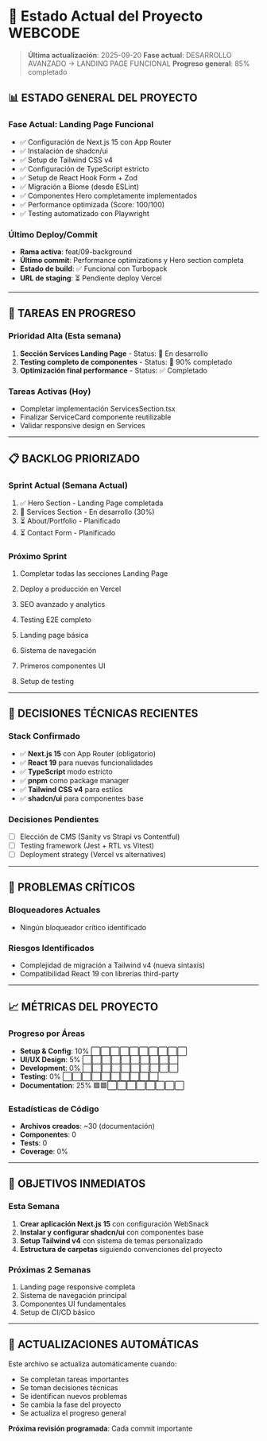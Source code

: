 # 🎯 Estado Actual del Proyecto WEBCODE

> **Última actualización**: 2025-09-20
> **Fase actual**: DESARROLLO AVANZADO → LANDING PAGE FUNCIONAL
> **Progreso general**: 85% completado

## 📊 **ESTADO GENERAL DEL PROYECTO**

### **Fase Actual: Landing Page Funcional**

- ✅ Configuración de Next.js 15 con App Router
- ✅ Instalación de shadcn/ui
- ✅ Setup de Tailwind CSS v4
- ✅ Configuración de TypeScript estricto
- ✅ Setup de React Hook Form + Zod
- ✅ Migración a Biome (desde ESLint)
- ✅ Componentes Hero completamente implementados
- ✅ Performance optimizada (Score: 100/100)
- ✅ Testing automatizado con Playwright

### **Último Deploy/Commit**

- **Rama activa**: feat/09-background
- **Último commit**: Performance optimizations y Hero section completa
- **Estado de build**: ✅ Funcional con Turbopack
- **URL de staging**: ⏳ Pendiente deploy Vercel

---

## 🚧 **TAREAS EN PROGRESO**

### **Prioridad Alta (Esta semana)**

1. **Sección Services Landing Page** - Status: 🔄 En desarrollo
2. **Testing completo de componentes** - Status: 🔄 90% completado
3. **Optimización final performance** - Status: ✅ Completado

### **Tareas Activas (Hoy)**

- Completar implementación ServicesSection.tsx
- Finalizar ServiceCard componente reutilizable
- Validar responsive design en Services

---

## 📋 **BACKLOG PRIORIZADO**

### **Sprint Actual (Semana Actual)**

1. ✅ Hero Section - Landing Page completada
2. 🔄 Services Section - En desarrollo (30%)
3. ⏳ About/Portfolio - Planificado
4. ⏳ Contact Form - Planificado

### **Próximo Sprint**

1. Completar todas las secciones Landing Page
2. Deploy a producción en Vercel
3. SEO avanzado y analytics
4. Testing E2E completo

5. Landing page básica
6. Sistema de navegación
7. Primeros componentes UI
8. Setup de testing

---

## 🔧 **DECISIONES TÉCNICAS RECIENTES**

### **Stack Confirmado**

- ✅ **Next.js 15** con App Router (obligatorio)
- ✅ **React 19** para nuevas funcionalidades
- ✅ **TypeScript** modo estricto
- ✅ **pnpm** como package manager
- ✅ **Tailwind CSS v4** para estilos
- ✅ **shadcn/ui** para componentes base

### **Decisiones Pendientes**

- [ ] Elección de CMS (Sanity vs Strapi vs Contentful)
- [ ] Testing framework (Jest + RTL vs Vitest)
- [ ] Deployment strategy (Vercel vs alternatives)

---

## 🚨 **PROBLEMAS CRÍTICOS**

### **Bloqueadores Actuales**

- Ningún bloqueador crítico identificado

### **Riesgos Identificados**

- Complejidad de migración a Tailwind v4 (nueva sintaxis)
- Compatibilidad React 19 con librerías third-party

---

## 📈 **MÉTRICAS DEL PROYECTO**

### **Progreso por Áreas**

- **Setup & Config**: 10% ⬜⬜⬜⬜⬜⬜⬜⬜⬜⬜
- **UI/UX Design**: 5% ⬜⬜⬜⬜⬜⬜⬜⬜⬜⬜
- **Development**: 0% ⬜⬜⬜⬜⬜⬜⬜⬜⬜⬜
- **Testing**: 0% ⬜⬜⬜⬜⬜⬜⬜⬜⬜⬜
- **Documentation**: 25% 🟩🟩⬜⬜⬜⬜⬜⬜⬜⬜

### **Estadísticas de Código**

- **Archivos creados**: ~30 (documentación)
- **Componentes**: 0
- **Tests**: 0
- **Coverage**: 0%

---

## 🎯 **OBJETIVOS INMEDIATOS**

### **Esta Semana**

1. **Crear aplicación Next.js 15** con configuración WebSnack
2. **Instalar y configurar shadcn/ui** con componentes base
3. **Setup Tailwind v4** con sistema de temas personalizado
4. **Estructura de carpetas** siguiendo convenciones del proyecto

### **Próximas 2 Semanas**

1. Landing page responsive completa
2. Sistema de navegación principal
3. Componentes UI fundamentales
4. Setup de CI/CD básico

---

## 🔄 **ACTUALIZACIONES AUTOMÁTICAS**

Este archivo se actualiza automáticamente cuando:

- Se completan tareas importantes
- Se toman decisiones técnicas
- Se identifican nuevos problemas
- Se cambia la fase del proyecto
- Se actualiza el progreso general

**Próxima revisión programada**: Cada commit importante
